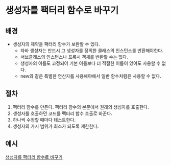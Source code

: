 # 생성자를 팩터리 함수로 바꾸기
## 배경
- 생성자의 제약을 팩터리 함수가 보완할 수 있다.
  - 자바 생성자는 반드시 그 생성자를 정의한 클래스의 인스턴스를 반환해야한다.
  - 서브클래스의 인스턴스나 프록시 객체를 반환할 수는 없다.
  - 생성자의 이름도 고정되어 기본 이름보다 더 적절한 이름이 있어도 사용할 수 없다.
  - new와 같은 특별한 연산자를 사용해야해서 일반 함수처럼은 사용할 수 없다.

## 절차
1. 팩터리 함수를 만든다. 팩터리 함수의 본문에서 원래의 생성자를 호출한다.
2. 생성자를 호출하던 코드를 팩터리 함수 호출로 바꾼다.
3. 하나씩 수정할 때마다 테스트한다.
4. 생성자의 가시 범위가 최소가 되도록 제한한다.

## 예시
[생성자를 팩터리 함수로 바꾸기](/example.js)<br>